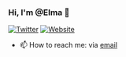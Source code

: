 ### Hi, I'm @Elma 👋

[![Twitter](https://badgen.net/badge/Twitter/Elma/black?icon=twitter)](https://twitter.com/elma_ios)
[![Website](https://badgen.net/badge/Website/caprinux/purple?icon=atom)](https://blog.caprinux.com)

- 📫 How to reach me: via [email](mailto:root@elmo.sg)
